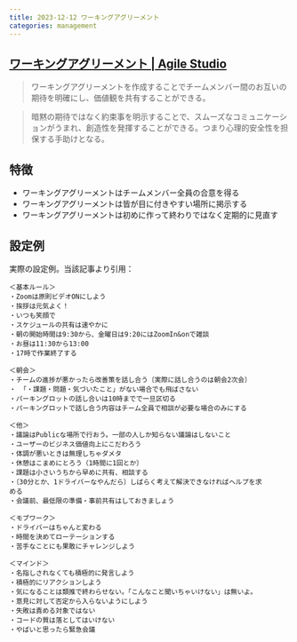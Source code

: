 ```yaml
---
title: 2023-12-12 ワーキングアグリーメント
categories: management
---
```


## [ワーキングアグリーメント | Agile Studio](https://www.agile-studio.jp/post/apm-working-agreement)

> ワーキングアグリーメントを作成することでチームメンバー間のお互いの期待を明確にし、価値観を共有することができる。

> 暗黙の期待ではなく約束事を明示することで、スムーズなコミュニケーションがうまれ、創造性を発揮することができる。つまり心理的安全性を担保する手助けとなる。

## 特徴

- ワーキングアグリーメントはチームメンバー全員の合意を得る
- ワーキングアグリーメントは皆が目に付きやすい場所に掲示する
- ワーキングアグリーメントは初めに作って終わりではなく定期的に見直す

## 設定例

実際の設定例。当該記事より引用：

```
＜基本ルール＞
・Zoomは原則ビデオONにしよう
・挨拶は元気よく！
・いつも笑顔で
・スケジュールの共有は速やかに
・朝の開始時間は9:30から、金曜日は9:20にはZoomIn&onで雑談
・お昼は11:30から13:00
・17時で作業終了する

＜朝会＞
・チームの進捗が悪かったら改善策を話し合う〔実際に話し合うのは朝会2次会〕
・ 「・課題・問題・気づいたこと」がない場合でも飛ばさない
・パーキングロットの話し合いは10時までで一旦区切る
・パーキングロットで話し合う内容はチーム全員で相談が必要な場合のみにする

＜他＞
・議論はPublicな場所で行おう。一部の人しか知らない議論はしないこと
・ユーザーのビジネス価値向上にこだわろう
・体調が悪いときは無理しちゃダメタ
・休憩はこまめにとろう（1時間に1回とか〕
・課題は小さいうちから早めに共有、相談する
・〔30分とか、1ドライバーなやんだら〕しばらく考えて解決できなければヘルプを求
める
・会議前、最低限の準備・事前共有はしておきましょう

＜モブワーク＞
・ドライバーはちゃんと変わる
・時間を決めてローテーションする
・苦手なことにも果敢にチャレンジしよう

＜マインド＞
・名指しされなくても積極的に発言しよう
・積極的にリアクションしよう
・気になることは類推で終わらせない。「こんなこと聞いちゃいけない」は無いよ。
・意見に対して否定から入らないようにしよう
・失敗は責める対象ではない
・コードの質は落としてはいけない
・やばいと思ったら緊急会議
```
